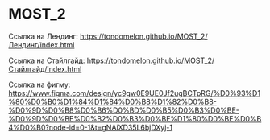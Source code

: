 # MOST_2
Ссылка на Лендинг: https://tondomelon.github.io/MOST_2/Лендинг/index.html

Ссылка на Стайлгайд: https://tondomelon.github.io/MOST_2/Стайлгайд/index.html

Ссылка на фигму: https://www.figma.com/design/yc9gw0E9UE0Jf2ugBCTpRG/%D0%93%D1%80%D0%B0%D1%84%D1%84%D0%B8%D1%82%D0%B8-%D0%9D%D0%B8%D0%B6%D0%BD%D0%B5%D0%B3%D0%BE-%D0%9D%D0%BE%D0%B2%D0%B3%D0%BE%D1%80%D0%BE%D0%B4%D0%B0?node-id=0-1&t=gNAiXD35L6bjDXyj-1
